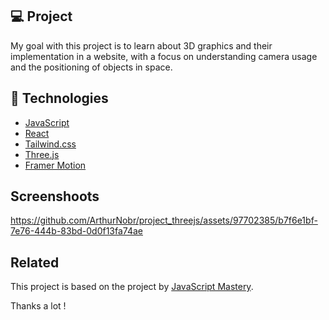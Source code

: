 ## 💻 Project

My goal with this project is to learn about 3D graphics and their implementation in a website, with a focus on understanding camera usage and the positioning of objects in space.

## 🚀 Technologies

- [JavaScript](https://www.javascript.com/)
- [React](https://react.dev/)
- [Tailwind.css](https://tailwindcss.com/)
- [Three.js](https://threejs.org/)
- [Framer Motion](https://www.framer.com/motion/)

## Screenshoots

https://github.com/ArthurNobr/project_threejs/assets/97702385/b7f6e1bf-7e76-444b-83bd-0d0f13fa74ae

## Related

This project is based on the project by [JavaScript Mastery](https://github.com/adrianhajdin).

Thanks a lot !
